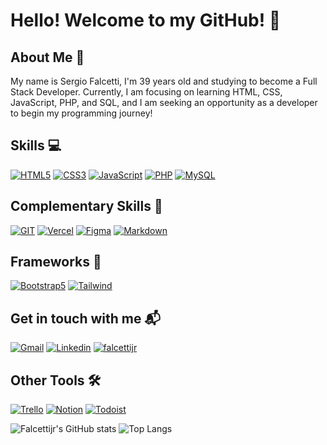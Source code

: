 # Hello! Welcome to my GitHub! 🖖

##  About Me  👤 

My name is Sergio Falcetti, 
I'm 39 years old and studying to become a Full Stack Developer. Currently, I am focusing on learning HTML, CSS, JavaScript, PHP, and SQL, and I am seeking an opportunity as a developer to begin my programming journey!

## Skills  💻

[![HTML5](https://img.shields.io/badge/HTML5-E34F26?style=for-the-badge&logo=html5&logoColor=white)]()
[![CSS3](https://img.shields.io/badge/CSS3-1572B6?style=for-the-badge&logo=css3&logoColor=white)]()
[![JavaScript](https://img.shields.io/badge/JavaScript-F7DF1E?style=for-the-badge&logo=javascript&logoColor=black)]()
[![PHP](https://img.shields.io/badge/PHP-777BB4.svg?style=for-the-badge&logo=PHP&logoColor=white)]()
[![MySQL](https://img.shields.io/badge/MySQL-4479A1.svg?style=for-the-badge&logo=MySQL&logoColor=white)]()

## Complementary Skills  🥷

[![GIT](https://img.shields.io/badge/GIT-E44C30?style=for-the-badge&logo=git&logoColor=white)]()
[![Vercel](https://img.shields.io/badge/Vercel-000000.svg?style=for-the-badge&logo=Vercel&logoColor=white)]()
[![Figma](https://img.shields.io/badge/Figma-F24E1E?style=for-the-badge&logo=figma&logoColor=white)]()
[![Markdown](https://img.shields.io/badge/Markdown-000000.svg?style=for-the-badge&logo=Markdown&logoColor=white)]()

## Frameworks  🧰

[![Bootstrap5](https://img.shields.io/badge/Bootstrap-563D7C?style=for-the-badge&logo=bootstrap&logoColor=white)]()
[![Tailwind](https://img.shields.io/badge/Tailwind%20CSS-06B6D4.svg?style=for-the-badge&logo=Tailwind-CSS&logoColor=white)]()

## Get in touch with me  📬

[![Gmail](https://img.shields.io/badge/Gmail-D14836?style=for-the-badge&logo=gmail&logoColor=white
)](mailto:falcettijr@gmail.com)
[![Linkedin](https://img.shields.io/badge/LinkedIn-0077B5?style=for-the-badge&logo=linkedin&logoColor=white)](https://www.linkedin.com/in/sergiofalcetti)
[![falcettijr](https://img.shields.io/badge/Stack_Overflow-FE7A16?style=for-the-badge&logo=stack-overflow&logoColor=white)](https://stackoverflow.com/users/19959736/sergio-falcetti)

## Other Tools  🛠️

[![Trello](https://img.shields.io/badge/Trello-0052CC?style=for-the-badge&logo=trello&logoColor=whit)]()
[![Notion](https://img.shields.io/badge/Notion-000000?style=for-the-badge&logo=notion&logoColor=white)]()
[![Todoist](https://img.shields.io/badge/Todoist-E44332?style=for-the-badge&logo=todoist&logoColor=white)]()

![Falcettijr's GitHub stats](https://github-readme-stats.vercel.app/api?username=falcettijr&theme=github_dark_dimmed&show_icons=true&hide=contribs,stars)
![Top Langs](https://github-readme-stats.vercel.app/api/top-langs/?username=falcettijr&layout=compact&theme=github_dark_dimmed)
